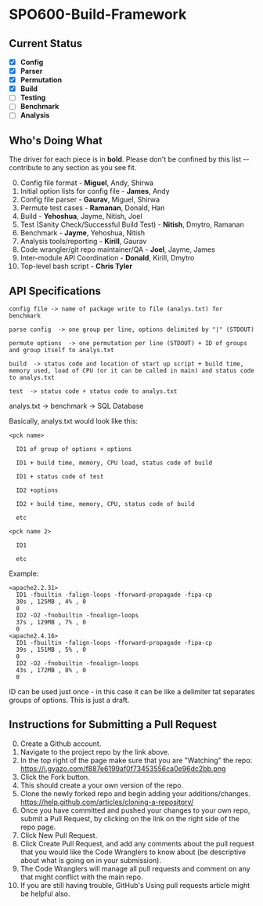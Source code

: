 # SPO600-Build-Framework

## Current Status
- [x] **Config**
- [x] **Parser**
- [x] **Permutation**
- [x] **Build**
- [ ] **Testing**
- [ ] **Benchmark**
- [ ] **Analysis**

## Who's Doing What 

The driver for each piece is in **bold**. Please don't be confined by this list -- contribute to any section as you see fit.

0. Config file format - **Miguel**, Andy, Shirwa
0. Initial option lists for config file - **James**, Andy
0. Config file parser - **Gaurav**, Miguel, Shirwa
0. Permute test cases - **Ramanan**, Donald, Han
0. Build - **Yehoshua**, Jayme, Nitish, Joel
0. Test (Sanity Check/Successful Build Test) - **Nitish**, Dmytro, Ramanan
0. Benchmark - **Jayme**, Yehoshua, Nitish
0. Analysis tools/reporting - **Kirill**, Gaurav
0. Code wrangler/git repo maintainer/QA - **Joel**, Jayme, James
0. Inter-module API Coordination - **Donald**, Kirill, Dmytro
0. Top-level bash script - **Chris Tyler**

## API Specifications

    config file -> name of package write to file (analys.txt) for benchmark 

    parse config  -> one group per line, options delimited by "|" (STDOUT) 

    permute options  -> one permutation per line (STDOUT) + ID of groups and group itself to analys.txt 

    build  -> status code and location of start up script + build time, memory used, load of CPU (or it can be called in main) and status code to analys.txt 

    test  -> status code + status code to analys.txt

analys.txt -> benchmark -> SQL Database

Basically, analys.txt would look like this:

    <pck name>

      ID1 of group of options + options
      
      ID1 + build time, memory, CPU load, status code of build
      
      ID1 + status code of test
      
      ID2 +options
      
      ID2 + build time, memory, CPU, status code of build
      
      etc

    <pck name 2>

      ID1
  
      etc
      
Example:

    <apache2.2.31>
      ID1 -fbuiltin -falign-loops -fforward-propagade -fipa-cp
      30s , 125MB , 4% , 0
      0
      ID2 -O2 -fnobuiltin -fnoalign-loops
      37s , 129MB , 7% , 0
      0
    <apache2.4.16>
      ID1 -fbuiltin -falign-loops -fforward-propagade -fipa-cp
      39s , 151MB , 5% , 0
      0
      ID2 -O2 -fnobuiltin -fnoalign-loops
      43s , 172MB , 8% , 0
      0


ID can be used just once - in this case it can be like a delimiter tat separates groups of options.
This is just a draft.


## Instructions for Submitting a Pull Request
0. Create a Github account.
0. Navigate to the project repo by the link above.
0. In the top right of the page make sure that you are "Watching" the repo: https://i.gyazo.com/f887e6199af0f73453556ca0e96dc2bb.png
0. Click the Fork button.
0. This should create a your own version of the repo.
0. Clone the newly forked repo and begin adding your additions/changes. https://help.github.com/articles/cloning-a-repository/
0. Once you have committed and pushed your changes to your own repo, submit a Pull Request, by clicking on the link on the right side of the repo page.
0. Click New Pull Request.
0. Click Create Pull Request, and add any comments about the pull request that you would like the Code Wranglers to know about (be descriptive about what is going on in your submission).
0. The Code Wranglers will manage all pull requests and comment on any that might conflict with the main repo.
0. If you are still having trouble, GitHub's Using pull requests article might be helpful also.
